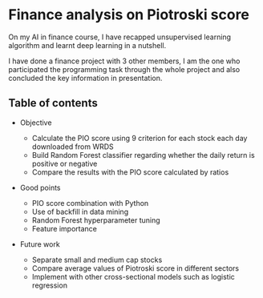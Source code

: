 # Finance analysis on Piotroski score

On my AI in finance course, I have recapped unsupervised learning algorithm and learnt deep learning in a nutshell.

I have done a finance project with 3 other members, I am the one who participated the programming task through the whole project and also concluded the key information in presentation.

## Table of contents

  - Objective
    - Calculate the PIO score using 9 criterion for each stock each day downloaded from WRDS
    - Build Random Forest classifier regarding whether the daily return is positive or negative
    - Compare the results with the PIO score calculated by ratios
  
  - Good points
    - PIO score combination with Python
    - Use of backfill in data mining
    - Random Forest hyperparameter tuning
    - Feature importance
    
  - Future work
    - Separate small and medium cap stocks
    - Compare average values of Piotroski score in different sectors
    - Implement with other cross-sectional models such as logistic regression
